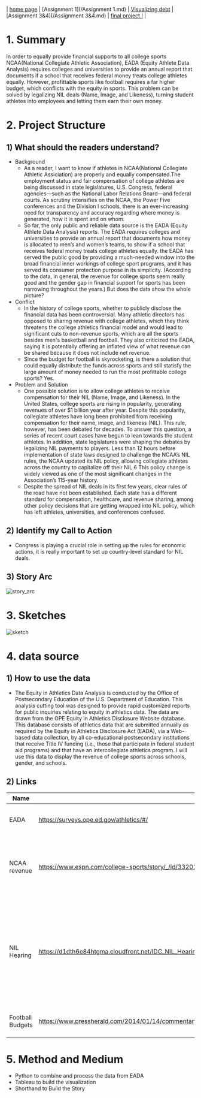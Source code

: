 | [home page](/README.md) | [Assignment 1](/Assignment 1.md) | [Visualizing debt](/Week3_inclass.md) | [Assignment 3&4](/Assignment 3&4.md) | [final project I](/final_project_part1.md) |

# 1. Summary
In order to equally provide financial supports to all college sports NCAA(National Collegiate Athletic Association), EADA (Equity Athlete Data Analysis) requires colleges and universities to provide an annual report that documents if a school that receives federal money treats college athletes equally. However, profittable sports like football requires a far higher budget, which conflicts with the equity in sports. This problem can be solved by legalizing NIL deals (Name, Image, and Likeness), turning student athletes into employees and letting them earn their own money.


# 2. Project Structure
## 1) **What should the readers understand?**
- Background
  - As a reader, I want to know if athletes in NCAA(National Collegiate Athletic Assiciation) are properly and equally compensated.The employment status and fair compensation of college athletes are being discussed in state legislatures, U.S. Congress, federal agencies—such as the National Labor Relations Board—and federal courts. As scrutiny intensifies on the NCAA, the Power Five conferences and the Division I schools, there is an ever-increasing need for transparency and accuracy regarding where money is generated, how it is spent and on whom.
  - So far, the only public and reliable data source is the EADA (Equity Athlete Data Analysis) reports. The EADA requires colleges and universities to provide an annual report that documents how money is allocated to men’s and women’s teams, to show if a school that receives federal money treats college athletes equally. the EADA has served the public good by providing a much-needed window into the broad financial inner workings of college sport programs, and it has served its consumer protection purpose in its simplicity. (According to the data, in general, the revenue for college sports seem really good and the gender gap in financial support for sports has been narrowing throughout the years.) But does the data show the whole picture?
- Conflict
  - In the history of college sports, whether to publicly disclose the financial data has been controversial. Many athletic directors has opposed to sharing revenue with college athletes, which they think threatens the college athletics financial model and would lead to significant cuts to non-revenue sports, which are all the sports besides men's basketball and football. They also criticized the EADA, saying it is potentially offering an inflated view of what revenue can be shared because it does not include net revenue. 
  - Since the budget for football is skyrocketing, is there a solution that could equally distribute the funds across sports and still statisfy the large amount of money needed to run the most profittable college sports? Yes.
- Problem and Solution
  - One possible solution is to allow college athletes to receive compensation for their NIL (Name, Image, and Likeness). In the United States, college sports are rising in popularity, generating revenues of over $1 billion year after year. Despite this popularity, collegiate athletes have long been prohibited from receiving compensation for their name, image, and likeness (NIL). This rule, however, has been debated for decades. To answer this question, a series of recent court cases have begun to lean towards the student athletes. In addition, state legislatures were shaping the debates by legalizing NIL payments to players. Less than 12 hours before implementation of state laws designed to challenge the NCAA’s NIL rules, the NCAA updated its NIL policy, allowing collegiate athletes across the country to capitalize off their NIL.6 This policy change is widely viewed as one of the most significant changes in the Association’s 115-year history.
  - Despite the spread of NIL deals in its first few years, clear rules of the road have not been established. Each state has a different standard for compensation, healthcare, and revenue sharing, among other policy decisions that are getting wrapped into NIL policy, which has left athletes, universities, and conferences confused.  

## 2) **Identify my Call to Action**
  - Congress is playing a crucial role in setting up the rules for economic actions, it is really important to set up country-level standard for NIL deals.

## 3) **Story Arc**
![story_arc](https://github.com/LexaZhong/repo/assets/156933041/ffe09797-ede5-472d-8a5e-7e22982f74f6)


# 3. Sketches
![sketch](https://github.com/LexaZhong/repo/assets/156933041/cf890a67-0edc-4e7a-a599-4aaa8766e460)

# 4. data source
## 1) How to use the data
  - The Equity in Athletics Data Analysis is conducted by the Office of Postsecondary Education of the U.S. Department of Education. This analysis cutting tool was designed to provide rapid customized reports for public inquiries relating to equity in athletics data. The data are drawn from the OPE Equity in Athletics Disclosure Website database. This database consists of athletics data that are submitted annually as required by the Equity in Athletics Disclosure Act (EADA), via a Web-based data collection, by all co-educational postsecondary institutions that receive Title IV funding (i.e., those that participate in federal student aid programs) and that have an intercollegiate athletics program. I will use this data to display the revenue of college sports across schools, gender, and schools.


## 2) Links
| Name | URL | Description |
|------|-----|-------------|
| EADA | https://surveys.ope.ed.gov/athletics/#/ | Equity Athlete Data Analysis|
| NCAA revenue | https://www.espn.com/college-sports/story/_/id/33201991/ncaa-earns-115-billion-2021-revenue-returns-normal | ESPN article analyzing the increasing revenue in college sports|
| NIL Hearing | https://d1dth6e84htgma.cloudfront.net/IDC_NIL_Hearing_Memo_d1d85ebbbf.pdf?updated_at=2023-03-27T14:06:34.232Z | Energy & Commerce Hearing Entitled “Taking the Buzzer Beater to the Bank: Protecting College Athletes’ NIL Dealmaking Rights.” |
| Football Budgets | https://www.pressherald.com/2014/01/14/commentary__title_ix_hardly_to_blame_when_colleges_decide_to_slash_sports_teams_/ | Title IX vs Football increasing budgets |


# 5. Method and Medium
  - Python to combine and process the data from EADA
  - Tableau to build the visualization
  - Shorthand to Build the Story
